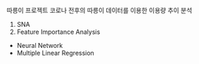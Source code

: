 따릉이 프로젝트
코로나 전후의 따릉이 데이터를 이용한 이용량 추이 분석

1. SNA
2. Feature Importance Analysis
  - Neural Network
  - Multiple Linear Regression
